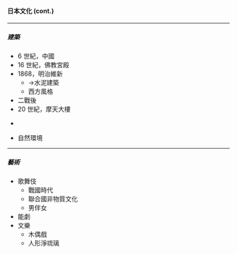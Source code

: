 #### 日本文化 \(cont.\)

---

##### 建築

* 6 世紀，中國
* 16 世紀，佛教宮殿
* 1868，明治維新
  * -&gt;水泥建築 
  * 西方風格
* 二戰後
* 20 世紀，摩天大樓

-

* 自然環境

---

##### 藝術

* 歌舞伎
  * 戰國時代
  * 聯合國非物質文化
  * 男伴女
* 能劇
* 文樂
  * 木偶戲
  * 人形淨琉璃



